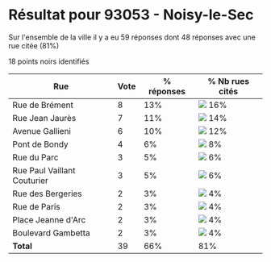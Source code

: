 # Résultat pour 93053 - Noisy-le-Sec

Sur l'ensemble de la ville il y a eu 59 réponses dont 48 réponses avec une rue citée (81%)

18 points noirs identifiés

| Rue | Vote | % réponses | % Nb rues cités|
|-----|------|------------|----------------|
| Rue de Brément | 8 | 13% | <img src="../../img/bar_16.gif" />&nbsp;16%|
| Rue Jean Jaurès | 7 | 11% | <img src="../../img/bar_14.gif" />&nbsp;14%|
| Avenue Gallieni | 6 | 10% | <img src="../../img/bar_12.gif" />&nbsp;12%|
| Pont de Bondy | 4 | 6% | <img src="../../img/bar_8.gif" />&nbsp;8%|
| Rue du Parc | 3 | 5% | <img src="../../img/bar_6.gif" />&nbsp;6%|
| Rue Paul Vaillant Couturier | 3 | 5% | <img src="../../img/bar_6.gif" />&nbsp;6%|
| Rue des Bergeries | 2 | 3% | <img src="../../img/bar_4.gif" />&nbsp;4%|
| Rue de Paris | 2 | 3% | <img src="../../img/bar_4.gif" />&nbsp;4%|
| Place Jeanne d'Arc | 2 | 3% | <img src="../../img/bar_4.gif" />&nbsp;4%|
| Boulevard Gambetta | 2 | 3% | <img src="../../img/bar_4.gif" />&nbsp;4%|
| **Total** | 39 | 66% | 81%|
